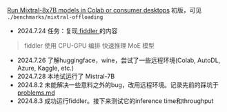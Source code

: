 [Run Mixtral-8x7B models in Colab or consumer desktops](https://github.com/dvmazur/mixtral-offloading) 初版，可见 `./benchmarks/mixtral-offloading`

- 2024.7.24 任务：复现[ fiddler ](https://github.com/efeslab/fiddler)的内容
> fiddler 使用 CPU-GPU 编排 快速推理 MoE 模型
- 2024.7.26 了解huggingface，wine，尝试了一些远程环境(Colab, AutoDL, Azure, Kaggle, etc.)
- 2024.7.28 本地试运行了 Mistral-7B
- 2024.8.2 未能解决一些意料之外的bug，改用远程环境。记录先前的踩坑于[problems.md](./problems.md)
- 2024.8.3 成功运行fiddler。接下来测试它的inference time和throughput
